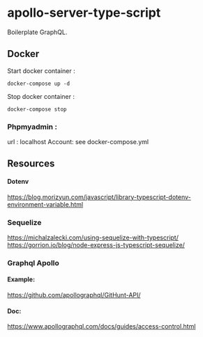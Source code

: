 # apollo-server-type-script
Boilerplate GraphQL. 

## Docker
Start docker container :

```ssh
docker-compose up -d
```

Stop docker container :

```ssh
docker-compose stop
```

### Phpmyadmin :
url : localhost
Account: see docker-compose.yml


## Resources

#### Dotenv
https://blog.morizyun.com/javascript/library-typescript-dotenv-environment-variable.html

### Sequelize
https://michalzalecki.com/using-sequelize-with-typescript/
https://gorrion.io/blog/node-express-js-typescript-sequelize/

### Graphql Apollo

#### Example:
https://github.com/apollographql/GitHunt-API/

#### Doc:
https://www.apollographql.com/docs/guides/access-control.html

